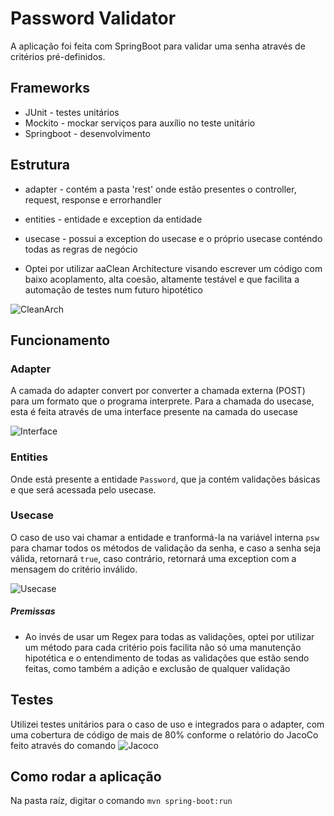 # Password Validator
A aplicação foi feita com SpringBoot para validar uma senha através de critérios pré-definidos.


## Frameworks

* JUnit - testes unitários
* Mockito - mockar serviços para auxílio no teste unitário
* Springboot - desenvolvimento

## Estrutura

* adapter - contém a pasta 'rest' onde estão presentes o controller, request, response e errorhandler
* entities - entidade e exception da entidade
* usecase - possui a exception do usecase e o próprio usecase conténdo todas as regras de negócio

* Optei por utilizar aaClean Architecture visando escrever um código com baixo acoplamento, alta coesão, altamente testável e que
  facilita a automação de testes num futuro hipotético

![CleanArch](C:\Users\victo\Pictures\CleanArch.png)

## Funcionamento

### Adapter

A camada do adapter convert por converter a chamada externa (POST) para um formato que o programa interprete.
Para a chamada do usecase, esta é feita através de uma interface presente na camada do usecase

![Interface](C:\Users\victo\Pictures\interface.png)

### Entities
Onde está presente a entidade `Password`, que ja contém validações básicas e que será acessada pelo usecase. 

### Usecase
O caso de uso vai chamar a entidade e tranformá-la na variável interna `psw` para chamar todos os métodos de validação
da senha, e caso a senha seja válida, retornará `true`, caso contrário, retornará uma exception com a mensagem do critério
inválido.

![Usecase](C:\Users\victo\Pictures\usecase.png)

##### Premissas

* Ao invés de usar um Regex para todas as validações, optei por utilizar um método para cada critério pois facilita não só
uma manutenção hipotética e o entendimento de todas as validações que estão sendo feitas, como também a adição e 
exclusão de qualquer validação

## Testes

Utilizei testes unitários para o caso de uso e integrados para o adapter, com uma cobertura de código de mais de 80% 
conforme o relatório do JacoCo feito através do comando ![Jacoco](C:\Users\victo\Pictures\jacoco.png)

## Como rodar a aplicação

Na pasta raíz, digitar o comando `mvn spring-boot:run`






